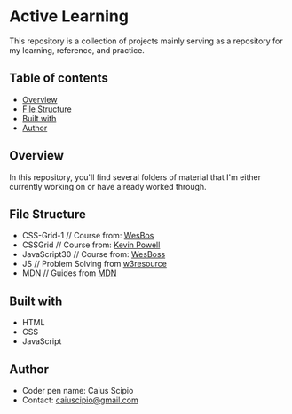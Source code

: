 # Active Learning
This repository is a collection of projects mainly serving as a repository for my learning, reference, and practice.

## Table of contents

- [Overview](#overview)
- [File Structure](#file-structure)
- [Built with](#built-with)
- [Author](#author)

## Overview
In this repository, you'll find several folders of material that I'm either currently working on or have already worked through.

## File Structure

  - CSS-Grid-1 // Course from: [WesBos](https://cssgrid.io)
  - CSSGrid // Course from: [Kevin Powell](https://youtu.be/rg7Fvvl3taU?si=0VAHyG_rHeMhesYT)
  - JavaScript30 // Course from: [WesBoss](https://javascript30.com/)
  - JS // Problem Solving from [w3resource](https://www.w3resource.com/javascript-exercises/)
  - MDN // Guides from [MDN](https://developer.mozilla.org/en-US/docs/Learn)

## Built with

- HTML
- CSS
- JavaScript

## Author

- Coder pen name: Caius Scipio
- Contact: caiuscipio@gmail.com